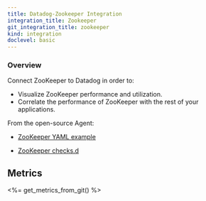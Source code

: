 ```yaml
---
title: Datadog-Zookeeper Integration
integration_title: Zookeeper
git_integration_title: zookeeper
kind: integration
doclevel: basic
---
```


### Overview

Connect ZooKeeper to Datadog in order to:

  * Visualize ZooKeeper performance and utilization.
  * Correlate the performance of ZooKeeper with the rest of your applications.

From the open-source Agent:

* [ ZooKeeper YAML example][1]
* [ ZooKeeper checks.d][2]

   [1]: https://github.com/DataDog/dd-agent/blob/master/conf.d/zk.yaml.example
   [2]: https://github.com/DataDog/dd-agent/blob/master/checks.d/zk.py



## Metrics

<%= get_metrics_from_git() %>

